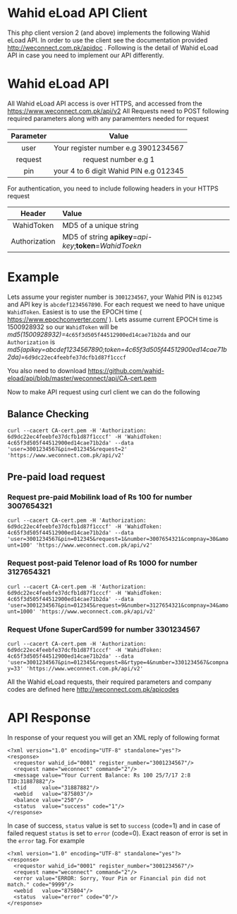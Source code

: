 # Wahid eLoad API Client
This php client version 2 (and above) implements the following Wahid eLoad API. In order to use the client see the documentation provided http://weconnect.com.pk/apidoc . Following is the detail of Wahid eLoad API in case you need to implement our API differently.

# Wahid eLoad API
All Wahid eLoad API access is over HTTPS, and accessed from the https://www.weconnect.com.pk/api/v2 
All Requests need to POST following required parameters along with any paramemters needed for request

| Parameter | Value |
|:--------:|:---------------:|
| user     | Your register number e.g 3901234567 |
| request  | request number e.g 1 |
| pin      | your 4 to 6 digit Wahid PIN e.g 012345 |

For authentication, you need to include following headers in your HTTPS request

| Header | Value
|:-----:|:--------|
| WahidToken | MD5 of a unique string |e a unique 
| Authorization | MD5 of string **apikey**=*api-key*;**token**=*WahidToekn* |

# Example
Lets assume your register number is ```3001234567```, your Wahid PIN is ```012345``` and API key is ```abcdef1234567890```. For each request we need to have unique ```WahidToken```. Easiest is to use the EPOCH time ( https://www.epochconverter.com/ ). Lets assume current EPOCH time is 1500928932 so our ```WahidToken``` will be *md5(1500928932)=*```4c65f3d505f44512900ed14cae71b2da``` and our ```Authorization``` is *md5(apikey=abcdef1234567890;token=4c65f3d505f44512900ed14cae71b2da)*=```6d9dc22ec4feebfe37dcfb1d87f1cccf```

You also need to download https://github.com/wahid-eload/api/blob/master/weconnect/api/CA-cert.pem 

Now to make API request using curl client we can do the following

## Balance Checking
```curl --cacert CA-cert.pem -H 'Authorization: 6d9dc22ec4feebfe37dcfb1d87f1cccf' -H 'WahidToken: 4c65f3d505f44512900ed14cae71b2da' --data 'user=3001234567&pin=012345&request=2' 'https://www.weconnect.com.pk/api/v2'```

## Pre-paid load request
### Request pre-paid Mobilink load of Rs 100 for number 3007654321
```curl --cacert CA-cert.pem -H 'Authorization: 6d9dc22ec4feebfe37dcfb1d87f1cccf' -H 'WahidToken: 4c65f3d505f44512900ed14cae71b2da' --data 'user=3001234567&pin=012345&request=1&number=3007654321&compnay=30&amount=100' 'https://www.weconnect.com.pk/api/v2'```

### Request post-paid Telenor load of Rs 1000 for number 3127654321
```curl --cacert CA-cert.pem -H 'Authorization: 6d9dc22ec4feebfe37dcfb1d87f1cccf' -H 'WahidToken: 4c65f3d505f44512900ed14cae71b2da' --data 'user=3001234567&pin=012345&request=9&number=3127654321&compnay=34&amount=1000' 'https://www.weconnect.com.pk/api/v2'```

### Request Ufone SuperCard599 for number 3301234567
```curl --cacert CA-cert.pem -H 'Authorization: 6d9dc22ec4feebfe37dcfb1d87f1cccf' -H 'WahidToken: 4c65f3d505f44512900ed14cae71b2da' --data 'user=3001234567&pin=012345&request=8&rtype=4&number=3301234567&compnay=33' 'https://www.weconnect.com.pk/api/v2'```

All the Wahid eLoad requests, their required parameters and company codes are defined here http://weconnect.com.pk/apicodes

# API Response
In response of your request you will get an XML reply of following format
```
<?xml version="1.0" encoding="UTF-8" standalone="yes"?>
<response>
  <requestor wahid_id="0001" register_number="3001234567"/>
  <request name="weconnect" command="2"/>
  <message value="Your Current Balance: Rs 100 25/7/17 2:8 TID:31887882"/>
  <tid     value="31887882"/>
  <webid   value="875803"/>
  <balance value="250"/>
  <status  value="success" code="1"/>
</response>
```

In case of success, ```status``` value is set to ```success``` (code=1) and in case of failed request ```status``` is set to ```error``` (code=0). Exact reason of error is set in the ```error``` tag. For example

```
<?xml version="1.0" encoding="UTF-8" standalone="yes"?>
<response>
  <requestor wahid_id="0001" register_number="3001234567"/>
  <request name="weconnect" command="2"/>
  <error value="ERROR: Sorry, Your Pin or Financial pin did not match." code="9999"/>
  <webid   value="875804"/>
  <status  value="error" code="0"/>
</response>
```
